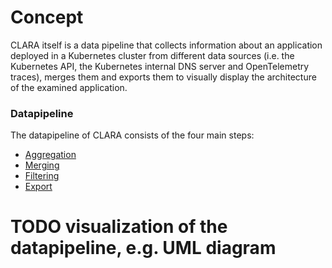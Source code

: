 # Concept

CLARA itself is a data pipeline that collects information about an application deployed in a Kubernetes cluster from different data sources (i.e. the Kubernetes API, the Kubernetes internal DNS server and OpenTelemetry traces),
merges them and exports them to visually display the architecture of the examined application.

### Datapipeline
The datapipeline of CLARA consists of the four main steps:

- [Aggregation](../aggregation/index.md) 
- [Merging](../merging/index.md) 
- [Filtering](../filtering/index.md) 
- [Export](../export/index.md) 

# TODO visualization of the datapipeline, e.g. UML diagram